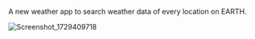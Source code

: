 A new weather app to search weather data of every location on EARTH.

![Screenshot_1729409718](https://github.com/user-attachments/assets/23b28e29-aaef-4b25-93a0-2617a22a2de0)
